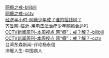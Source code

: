 [网瘾之戒-bilibili](https://www.bilibili.com/video/av1822394?from=search&seid=7236361694980893586)<br/>
[网瘾之戒-cctv](http://tv.cntv.cn/video/C10435/5300e9841e654ed85d4c4887d0220369)<br/>
[经济半小时-网瘾少年成了谁的摇钱树？](https://www.bilibili.com/video/av3388917?from=search&seid=11971725102466798350)<br/>
[齐鲁网-临沂-用电击法治疗少年网瘾合适吗](https://www.bilibili.com/video/av23789217)<br/>
[CCTV新闻周刊-本周视点 网“瘾”：戒？解？-bilibili](https://www.bilibili.com/video/av43275562/)<br/>
[CCTV新闻周刊-本周视点 网“瘾”：戒？解？-cctv](http://tv.cctv.com/2016/08/20/VIDEzQGvrsRFgLN2N2qNWc3x160820.shtml)<br/>
台湾东森新闻-评论杨永信<br/>
冷暖人生-中国病人<br/>
